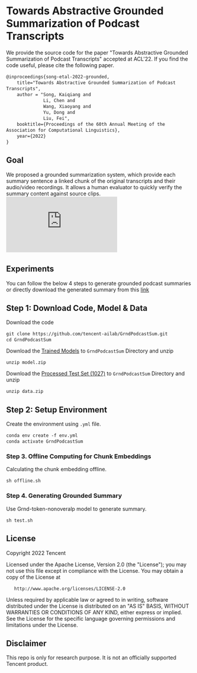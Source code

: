 # Towards Abstractive Grounded Summarization of Podcast Transcripts
We provide the source code for the paper "Towards Abstractive Grounded Summarization of Podcast Transcripts" accepted at ACL'22. If you find the code useful, please cite the following paper.

    @inproceedings{song-etal-2022-grounded,
        title="Towards Abstractive Grounded Summarization of Podcast Transcripts",
        author = "Song, Kaiqiang and
                  Li, Chen and
                  Wang, Xiaoyang and
                  Yu, Dong and
                  Liu, Fei",
        booktitle={Proceedings of the 60th Annual Meeting of the Association for Computational Linguistics},
        year={2022}
    }

## Goal
We proposed a grounded summarization system, which provide each summary sentence a linked chunk of the original transcripts and their audio/video recordings. It allows a human evaluator to quickly verify the summary content against source clips.
![example](https://github.com/tencent-ailab/GrndPodcastSum/blob/main/example.pdf)

## Experiments

You can follow the below 4 steps to generate grounded podcast summaries or directly download the generated summary from this [link]()
  
## Step 1: Download Code, Model & Data
Download the code
```shell
git clone https://github.com/tencent-ailab/GrndPodcastSum.git
cd GrndPodcastSum
```


Download the [Trained Models]() to ``GrndPodcastSum`` Directory and unzip
```shell
unzip model.zip
```

Download the [Processed Test Set (1027)]() to ``GrndPodcastSum`` Directory and unzip
```shell
unzip data.zip
```

## Step 2: Setup Environment
Create the environment using ``.yml`` file. 
```shell
conda env create -f env.yml
conda activate GrndPodcastSum
```

### Step 3. Offline Computing for Chunk Embeddings
Calculating the chunk embedding offline.
```shell
sh offline.sh
```

### Step 4. Generating Grounded Summary
Use Grnd-token-nonoveralp model to generate summary.
```shell
sh test.sh
```

## License
   Copyright 2022 Tencent

   Licensed under the Apache License, Version 2.0 (the "License");
   you may not use this file except in compliance with the License.
   You may obtain a copy of the License at

       http://www.apache.org/licenses/LICENSE-2.0

   Unless required by applicable law or agreed to in writing, software
   distributed under the License is distributed on an "AS IS" BASIS,
   WITHOUT WARRANTIES OR CONDITIONS OF ANY KIND, either express or implied.
   See the License for the specific language governing permissions and
   limitations under the License.
   
 ## Disclaimer
 This repo is only for research purpose. It is not an officially supported Tencent product.
